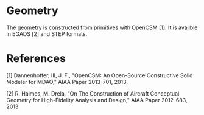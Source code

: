 
# Geometry 

The geometry is constructed from primitives with OpenCSM [1]. 
It is availble in EGADS [2] and STEP formats.

# References

[1] Dannenhoffer, III, J. F., "OpenCSM: An Open-Source Constructive Solid
Modeler for MDAO," AIAA Paper 2013-701, 2013.

[2] R. Haimes, M. Drela, "On The Construction of Aircraft Conceptual Geometry for High-Fidelity Analysis and Design," AIAA Paper 2012-683, 2013.
